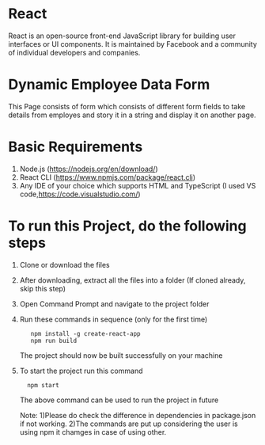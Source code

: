 # React 
React is an open-source front-end JavaScript library for building user interfaces or UI components. It is maintained by Facebook and a community of individual developers and companies. 

# Dynamic Employee Data Form

This Page consists of form which consists of different form fields to take details from employes and story it in a string and display it on another page.

# Basic Requirements

1. Node.js (https://nodejs.org/en/download/)
2. React CLI (https://www.npmjs.com/package/react.cli)
3. Any IDE of your choice which supports HTML and TypeScript (I used VS code,https://code.visualstudio.com/)

# To run this Project, do the following steps

1. Clone or download the files
2. After downloading, extract all the files into a folder (If cloned already, skip this step)
3. Open Command Prompt and navigate to the project folder
4. Run these commands in sequence (only for the first time)

          npm install -g create-react-app
          npm run build
          
 
    The project should now be built successfully on your machine

 5. To start the project run this command 

          npm start

    The above command can be used to run the project in future 
	
	Note: 1)Please do check the difference in dependencies in package.json if not working.
	      2)The commands are put up considering the user is using npm it chamges in case of using other. 
